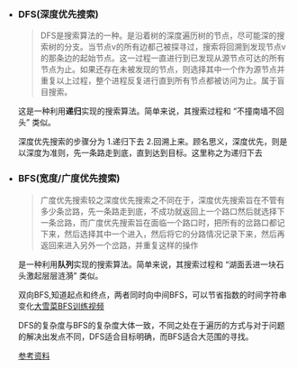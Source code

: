 - ### DFS(深度优先搜索)

  > DFS是搜索算法的一种。是沿着树的深度遍历树的节点，尽可能深的搜索树的分支。当节点v的所有边都己被探寻过，搜索将回溯到发现节点v的那条边的起始节点。这一过程一直进行到已发现从源节点可达的所有节点为止。如果还存在未被发现的节点，则选择其中一个作为源节点并重复以上过程，整个进程反复进行直到所有节点都被访问为止。属于盲目搜索。

  这是一种利用**递归**实现的搜索算法。简单来说，其搜索过程和 “不撞南墙不回头” 类似。

  深度优先搜索的步骤分为 1.递归下去 2.回溯上来。顾名思义，深度优先，则是以深度为准则，先一条路走到底，直到达到目标。这里称之为递归下去

- ### BFS(宽度/广度优先搜索)

  > 广度优先搜索较之深度优先搜索之不同在于，深度优先搜索旨在不管有多少条岔路，先一条路走到底，不成功就返回上一个路口然后就选择下一条岔路，而广度优先搜索旨在面临一个路口时，把所有的岔路口都记下来，然后选择其中一个进入，然后将它的分路情况记录下来，然后再返回来进入另外一个岔路，并重复这样的操作

  是一种利用**队列**实现的搜索算法。简单来说，其搜索过程和 “湖面丢进一块石头激起层层涟漪” 类似。

  双向BFS,知道起点和终点，两者同时向中间BFS，可以节省指数的时间字符串变化[大雪菜BFS训练视频](https://www.bilibili.com/video/BV1qi4y1G7Wq/)

  

  DFS的复杂度与BFS的复杂度大体一致，不同之处在于遍历的方式与对于问题的解决出发点不同，DFS适合目标明确，而BFS适合大范围的寻找。

  [参考资料](https://zhuanlan.zhihu.com/p/24986203)